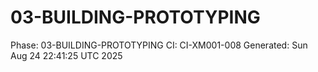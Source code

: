 # 03-BUILDING-PROTOTYPING
Phase: 03-BUILDING-PROTOTYPING
CI: CI-XM001-008
Generated: Sun Aug 24 22:41:25 UTC 2025
